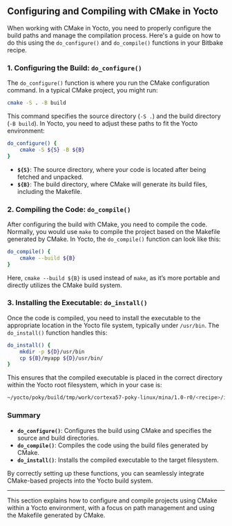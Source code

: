 

## Configuring and Compiling with CMake in Yocto

When working with CMake in Yocto, you need to properly configure the build paths and manage the compilation process. Here's a guide on how to do this using the `do_configure()` and `do_compile()` functions in your Bitbake recipe.

### 1. Configuring the Build: `do_configure()`

The `do_configure()` function is where you run the CMake configuration command. In a typical CMake project, you might run:

```bash
cmake -S . -B build
```

This command specifies the source directory (`-S .`) and the build directory (`-B build`). In Yocto, you need to adjust these paths to fit the Yocto environment:

```bash
do_configure() {
    cmake -S ${S} -B ${B}
}
```

- **`${S}`**: The source directory, where your code is located after being fetched and unpacked.
- **`${B}`**: The build directory, where CMake will generate its build files, including the Makefile.

### 2. Compiling the Code: `do_compile()`

After configuring the build with CMake, you need to compile the code. Normally, you would use `make` to compile the project based on the Makefile generated by CMake. In Yocto, the `do_compile()` function can look like this:

```bash
do_compile() {
    cmake --build ${B}
}
```

Here, `cmake --build ${B}` is used instead of `make`, as it’s more portable and directly utilizes the CMake build system.

### 3. Installing the Executable: `do_install()`

Once the code is compiled, you need to install the executable to the appropriate location in the Yocto file system, typically under `/usr/bin`. The `do_install()` function handles this:

```bash
do_install() {
    mkdir -p ${D}/usr/bin
    cp ${B}/myapp ${D}/usr/bin/
}
```

This ensures that the compiled executable is placed in the correct directory within the Yocto root filesystem, which in your case is:

```bash
~/yocto/poky/build/tmp/work/cortexa57-poky-linux/mina/1.0-r0/<recipe>/image/usr/bin
```

### Summary

- **`do_configure()`**: Configures the build using CMake and specifies the source and build directories.
- **`do_compile()`**: Compiles the code using the build files generated by CMake.
- **`do_install()`**: Installs the compiled executable to the target filesystem.

By correctly setting up these functions, you can seamlessly integrate CMake-based projects into the Yocto build system.

---

This section explains how to configure and compile projects using CMake within a Yocto environment, with a focus on path management and using the Makefile generated by CMake.